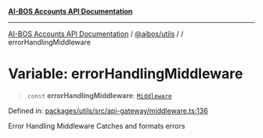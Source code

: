 [**AI-BOS Accounts API Documentation**](../../../README.md)

***

[AI-BOS Accounts API Documentation](../../../README.md) / [@aibos/utils](../README.md) / [](../README.md) / errorHandlingMiddleware

# Variable: errorHandlingMiddleware

> `const` **errorHandlingMiddleware**: [`Middleware`](../interfaces/Middleware.md)

Defined in: [packages/utils/src/api-gateway/middleware.ts:136](https://github.com/pohlai88/accounts/blob/48103fb36d28b2b9bfb33472b6de2f719773cde9/packages/utils/src/api-gateway/middleware.ts#L136)

Error Handling Middleware
Catches and formats errors
